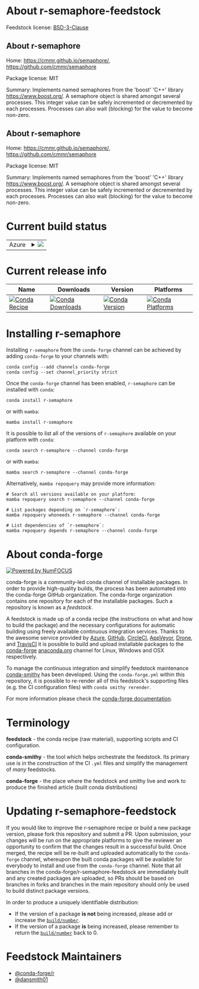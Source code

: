 About r-semaphore-feedstock
===========================

Feedstock license: [BSD-3-Clause](https://github.com/conda-forge/r-semaphore-feedstock/blob/main/LICENSE.txt)


About r-semaphore
-----------------

Home: https://cmmr.github.io/semaphore/, https://github.com/cmmr/semaphore

Package license: MIT

Summary: Implements named semaphores from the 'boost' 'C++' library <https://www.boost.org/>. A semaphore object is shared amongst several processes. This integer value can be safely incremented or decremented by each processes. Processes can also wait (blocking) for the value to become non-zero.

About r-semaphore
-----------------

Home: https://cmmr.github.io/semaphore/, https://github.com/cmmr/semaphore

Package license: MIT

Summary: Implements named semaphores from the 'boost' 'C++' library <https://www.boost.org/>. A semaphore object is shared amongst several processes. This integer value can be safely incremented or decremented by each processes. Processes can also wait (blocking) for the value to become non-zero.

Current build status
====================


<table>
    
  <tr>
    <td>Azure</td>
    <td>
      <details>
        <summary>
          <a href="https://dev.azure.com/conda-forge/feedstock-builds/_build/latest?definitionId=23952&branchName=main">
            <img src="https://dev.azure.com/conda-forge/feedstock-builds/_apis/build/status/r-semaphore-feedstock?branchName=main">
          </a>
        </summary>
        <table>
          <thead><tr><th>Variant</th><th>Status</th></tr></thead>
          <tbody><tr>
              <td>linux_64_r_base4.3</td>
              <td>
                <a href="https://dev.azure.com/conda-forge/feedstock-builds/_build/latest?definitionId=23952&branchName=main">
                  <img src="https://dev.azure.com/conda-forge/feedstock-builds/_apis/build/status/r-semaphore-feedstock?branchName=main&jobName=linux&configuration=linux%20linux_64_r_base4.3" alt="variant">
                </a>
              </td>
            </tr><tr>
              <td>linux_64_r_base4.4</td>
              <td>
                <a href="https://dev.azure.com/conda-forge/feedstock-builds/_build/latest?definitionId=23952&branchName=main">
                  <img src="https://dev.azure.com/conda-forge/feedstock-builds/_apis/build/status/r-semaphore-feedstock?branchName=main&jobName=linux&configuration=linux%20linux_64_r_base4.4" alt="variant">
                </a>
              </td>
            </tr><tr>
              <td>osx_64_r_base4.3</td>
              <td>
                <a href="https://dev.azure.com/conda-forge/feedstock-builds/_build/latest?definitionId=23952&branchName=main">
                  <img src="https://dev.azure.com/conda-forge/feedstock-builds/_apis/build/status/r-semaphore-feedstock?branchName=main&jobName=osx&configuration=osx%20osx_64_r_base4.3" alt="variant">
                </a>
              </td>
            </tr><tr>
              <td>osx_64_r_base4.4</td>
              <td>
                <a href="https://dev.azure.com/conda-forge/feedstock-builds/_build/latest?definitionId=23952&branchName=main">
                  <img src="https://dev.azure.com/conda-forge/feedstock-builds/_apis/build/status/r-semaphore-feedstock?branchName=main&jobName=osx&configuration=osx%20osx_64_r_base4.4" alt="variant">
                </a>
              </td>
            </tr><tr>
              <td>win_64_r_base4.3</td>
              <td>
                <a href="https://dev.azure.com/conda-forge/feedstock-builds/_build/latest?definitionId=23952&branchName=main">
                  <img src="https://dev.azure.com/conda-forge/feedstock-builds/_apis/build/status/r-semaphore-feedstock?branchName=main&jobName=win&configuration=win%20win_64_r_base4.3" alt="variant">
                </a>
              </td>
            </tr><tr>
              <td>win_64_r_base4.4</td>
              <td>
                <a href="https://dev.azure.com/conda-forge/feedstock-builds/_build/latest?definitionId=23952&branchName=main">
                  <img src="https://dev.azure.com/conda-forge/feedstock-builds/_apis/build/status/r-semaphore-feedstock?branchName=main&jobName=win&configuration=win%20win_64_r_base4.4" alt="variant">
                </a>
              </td>
            </tr>
          </tbody>
        </table>
      </details>
    </td>
  </tr>
</table>

Current release info
====================

| Name | Downloads | Version | Platforms |
| --- | --- | --- | --- |
| [![Conda Recipe](https://img.shields.io/badge/recipe-r--semaphore-green.svg)](https://anaconda.org/conda-forge/r-semaphore) | [![Conda Downloads](https://img.shields.io/conda/dn/conda-forge/r-semaphore.svg)](https://anaconda.org/conda-forge/r-semaphore) | [![Conda Version](https://img.shields.io/conda/vn/conda-forge/r-semaphore.svg)](https://anaconda.org/conda-forge/r-semaphore) | [![Conda Platforms](https://img.shields.io/conda/pn/conda-forge/r-semaphore.svg)](https://anaconda.org/conda-forge/r-semaphore) |

Installing r-semaphore
======================

Installing `r-semaphore` from the `conda-forge` channel can be achieved by adding `conda-forge` to your channels with:

```
conda config --add channels conda-forge
conda config --set channel_priority strict
```

Once the `conda-forge` channel has been enabled, `r-semaphore` can be installed with `conda`:

```
conda install r-semaphore
```

or with `mamba`:

```
mamba install r-semaphore
```

It is possible to list all of the versions of `r-semaphore` available on your platform with `conda`:

```
conda search r-semaphore --channel conda-forge
```

or with `mamba`:

```
mamba search r-semaphore --channel conda-forge
```

Alternatively, `mamba repoquery` may provide more information:

```
# Search all versions available on your platform:
mamba repoquery search r-semaphore --channel conda-forge

# List packages depending on `r-semaphore`:
mamba repoquery whoneeds r-semaphore --channel conda-forge

# List dependencies of `r-semaphore`:
mamba repoquery depends r-semaphore --channel conda-forge
```


About conda-forge
=================

[![Powered by
NumFOCUS](https://img.shields.io/badge/powered%20by-NumFOCUS-orange.svg?style=flat&colorA=E1523D&colorB=007D8A)](https://numfocus.org)

conda-forge is a community-led conda channel of installable packages.
In order to provide high-quality builds, the process has been automated into the
conda-forge GitHub organization. The conda-forge organization contains one repository
for each of the installable packages. Such a repository is known as a *feedstock*.

A feedstock is made up of a conda recipe (the instructions on what and how to build
the package) and the necessary configurations for automatic building using freely
available continuous integration services. Thanks to the awesome service provided by
[Azure](https://azure.microsoft.com/en-us/services/devops/), [GitHub](https://github.com/),
[CircleCI](https://circleci.com/), [AppVeyor](https://www.appveyor.com/),
[Drone](https://cloud.drone.io/welcome), and [TravisCI](https://travis-ci.com/)
it is possible to build and upload installable packages to the
[conda-forge](https://anaconda.org/conda-forge) [anaconda.org](https://anaconda.org/)
channel for Linux, Windows and OSX respectively.

To manage the continuous integration and simplify feedstock maintenance
[conda-smithy](https://github.com/conda-forge/conda-smithy) has been developed.
Using the ``conda-forge.yml`` within this repository, it is possible to re-render all of
this feedstock's supporting files (e.g. the CI configuration files) with ``conda smithy rerender``.

For more information please check the [conda-forge documentation](https://conda-forge.org/docs/).

Terminology
===========

**feedstock** - the conda recipe (raw material), supporting scripts and CI configuration.

**conda-smithy** - the tool which helps orchestrate the feedstock.
                   Its primary use is in the construction of the CI ``.yml`` files
                   and simplify the management of *many* feedstocks.

**conda-forge** - the place where the feedstock and smithy live and work to
                  produce the finished article (built conda distributions)


Updating r-semaphore-feedstock
==============================

If you would like to improve the r-semaphore recipe or build a new
package version, please fork this repository and submit a PR. Upon submission,
your changes will be run on the appropriate platforms to give the reviewer an
opportunity to confirm that the changes result in a successful build. Once
merged, the recipe will be re-built and uploaded automatically to the
`conda-forge` channel, whereupon the built conda packages will be available for
everybody to install and use from the `conda-forge` channel.
Note that all branches in the conda-forge/r-semaphore-feedstock are
immediately built and any created packages are uploaded, so PRs should be based
on branches in forks and branches in the main repository should only be used to
build distinct package versions.

In order to produce a uniquely identifiable distribution:
 * If the version of a package **is not** being increased, please add or increase
   the [``build/number``](https://docs.conda.io/projects/conda-build/en/latest/resources/define-metadata.html#build-number-and-string).
 * If the version of a package **is** being increased, please remember to return
   the [``build/number``](https://docs.conda.io/projects/conda-build/en/latest/resources/define-metadata.html#build-number-and-string)
   back to 0.

Feedstock Maintainers
=====================

* [@conda-forge/r](https://github.com/orgs/conda-forge/teams/r/)
* [@dansmith01](https://github.com/dansmith01/)

